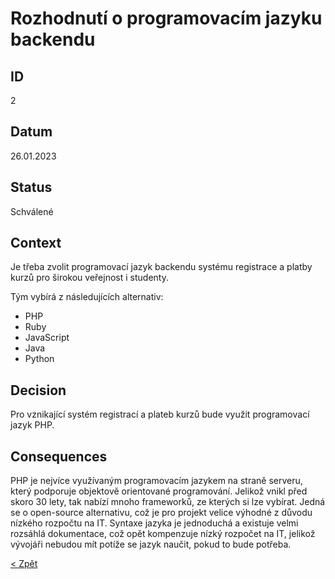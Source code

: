 # Rozhodnutí o programovacím jazyku backendu

## ID
2

## Datum
26.01.2023

## Status
Schválené

## Context
Je třeba zvolit programovací jazyk backendu systému registrace a platby kurzů pro širokou veřejnost i studenty.

Tým vybírá z následujících alternativ:
- PHP
- Ruby 
- JavaScript
- Java
- Python

## Decision
Pro vznikající systém registrací a plateb kurzů bude využit programovací jazyk PHP.

## Consequences
PHP je nejvíce využívaným programovacím jazykem na straně serveru, který podporuje objektově orientované programování. Jelikož vnikl před skoro 30 lety,
tak nabízí mnoho frameworků, ze kterých si lze vybírat. Jedná se o open-source alternativu, což je pro projekt velice výhodné z důvodu nízkého rozpočtu
na IT. Syntaxe jazyka je jednoduchá a existuje velmi rozsáhlá dokumentace, což opět kompenzuje nízký rozpočet na IT, jelikož vývojáři nebudou mít
potíže se jazyk naučit, pokud to bude potřeba.

[< Zpět](../ "Zpět do adresáře Monolit")
